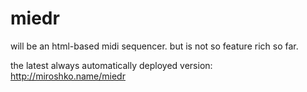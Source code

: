 miedr
=====

will be an html-based midi sequencer. but is not so feature rich so far.

the latest always automatically deployed version: http://miroshko.name/miedr
